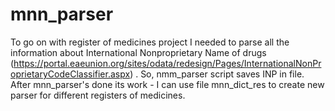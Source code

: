 # mnn_parser
To go on with register of medicines project I needed to parse all the information about International Nonproprietary Name of drugs (https://portal.eaeunion.org/sites/odata/redesign/Pages/InternationalNonProprietaryCodeClassifier.aspx) . So, nmm_parser script saves INP in file.
After mnn_parser's done its work - I can use file mnn_dict_res to create new parser for different registers of medicines. 
